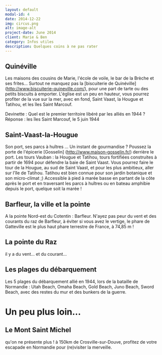 ```yaml
---
layout: default
modal-id: 4
date: 2014-12-22
img: circus.png
alt: image-alt
project-date: June 2014
client: Marie & Ben
category: Infos utiles
description: Quelques coins à ne pas rater
---
```


## Quinéville
Les maisons des cousins de Marie, l'école de voile, le bar de la Brèche et ses frites...
Surtout ne manquez pas la [biscuiterie de Quinéville] (http://www.biscuiterie-quineville.com/), pour une part de tarte ou des petits biscuits à emporter.
L'église est un peu en hauteur, vous pourrez profiter de la vue sur la mer, avec en fond, Saint Vaast, la Hougue et Tatihou, et les îles Saint Marcouf.

Devinette : Quel est le premier territoire libéré par les alliés en 1944 ? 
Réponse : les îles Saint Marcouf, le 5 juin 1944

## Saint-Vaast-la-Hougue
Son port, ses parcs à huîtres ...
Un instant de gourmandise ? Poussez la porte de l'épicerie [Gosselin] (http://www.maison-gosselin.fr/) derrière le port. 
Les tours Vauban : la Hougue et Tatihou, tours fortifiées construites à partir de 1694 pour défendre la baie de Saint Vaast. Vous pourrez faire le tour de la Hougue, au sud de Saint Vaast, et pour les plus ambitieux, aller sur l'île de Tatihou. Tatihou est bien connue pour son jardin botanique et son micro-climat ;) Accessible à pied à marée basse en partant de la côte après le port et en traversant les parcs à huîtres ou en bateau amphibie depuis le port, quelque soit la marée !

## Barfleur, la ville et la pointe
A la pointe Nord-est du Cotentin : Barfleur. N'ayez pas peur du vent et des courants du raz de Barfleur, à éviter si vous avez le vertige, le phare de Gatteville est le plus haut phare terrestre de France, à 74,85 m ! 

## La pointe du Raz
il y a du vent... et du courant... 

## Les plages du débarquement
Les 5 plages du débarquement allié en 1944, lors de la bataille de Normandie : Utah Beach, Omaha Beach, Gold Beach, Juno Beach, Sword Beach, avec des restes du mur et des bunkers de la guerre.

# Un peu plus loin...
## Le Mont Saint Michel
qu'on ne présente plus ! à 150km de Crosville-sur-Douve, profitez de votre escapade en Normandie pour (re)visiter la merveille.
